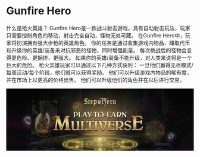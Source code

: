 # Gunfire Hero

什么是枪火英雄？
Gunfire Hero是一款战斗射击游戏，具有自动射击玩法，玩家只需要控制角色的移动，射击完全自动，怪物无处可藏。
在Gunfire Hero中，玩家将扮演拥有强大步枪的英雄角色。 你的任务是通过收集游戏内物品、赚取代币和升级你的英雄/装备来对抗邪恶的怪物，同时增强能量。 每次挑战后的怪物会变得更危险、更拥挤、更强大。 如果你的英雄/装备不能升级，对人类来说将是一个巨大的危险。
枪火英雄玩家可以通过以下几种方式获利：
一旦他们赢得无尽模式/每周活动/每个阶段，他们就可以获得奖励。
他们可以升级游戏内物品的稀有度，并在市场上以更高的价格出售。
他们可以升级他们的角色并在以后进行交易。

![1080x360](1080x360.jpg)
